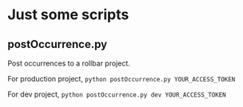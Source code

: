# Just some scripts

## postOccurrence.py

Post occurrences to a rollbar project.

For production project,
```python postOccurrence.py YOUR_ACCESS_TOKEN```

For dev project,
```python postOccurrence.py dev YOUR_ACCESS_TOKEN```
